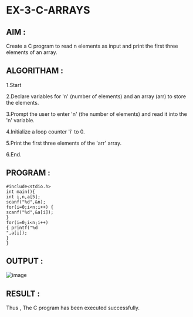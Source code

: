 # EX-3-C-ARRAYS
## AIM :
Create a C program to read n elements as input and print the first three elements of an array.
## ALGORITHAM :
1.Start

2.Declare variables for 'n' (number of elements) and an array (arr) to store the elements.

3.Prompt the user to enter 'n' (the number of elements) and read it into the 'n' variable.

4.Initialize a loop counter 'i' to 0.

5.Print the first three elements of the 'arr' array.

6.End.
## PROGRAM :
```
#include<stdio.h>
int main(){
int i,n,a[5];
scanf("%d",&n);
for(i=0;i<n;i++) {
scanf("%d",&a[i]);
}
for(i=0;i<n;i++)
{ printf("%d
",a[i]);
}
}
```
## OUTPUT :
![image](https://github.com/Niroshassithanathan/EX-3-C-ARRAYS/assets/121418437/022ae126-d765-4d8f-b0f2-1f6f3fce3ff9)

## RESULT :
Thus , The C program has been executed successfully.
